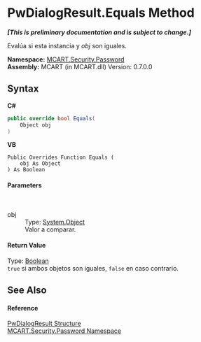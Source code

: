 # PwDialogResult.Equals Method 
 _**\[This is preliminary documentation and is subject to change.\]**_

Evalúa si esta instancia y *obj* son iguales.

**Namespace:**&nbsp;<a href="dbbe708a-6e0a-d3f8-20a0-94d530d6d526">MCART.Security.Password</a><br />**Assembly:**&nbsp;MCART (in MCART.dll) Version: 0.7.0.0

## Syntax

**C#**<br />
``` C#
public override bool Equals(
	Object obj
)
```

**VB**<br />
``` VB
Public Overrides Function Equals ( 
	obj As Object
) As Boolean
```


#### Parameters
&nbsp;<dl><dt>obj</dt><dd>Type: <a href="http://msdn2.microsoft.com/es-es/library/e5kfa45b" target="_blank">System.Object</a><br />Valor a comparar.</dd></dl>

#### Return Value
Type: <a href="http://msdn2.microsoft.com/es-es/library/a28wyd50" target="_blank">Boolean</a><br />`true` si ambos objetos son iguales, `false` en caso contrario.

## See Also


#### Reference
<a href="c08975d0-6400-9b84-1ab2-b29ca3cc100d">PwDialogResult Structure</a><br /><a href="dbbe708a-6e0a-d3f8-20a0-94d530d6d526">MCART.Security.Password Namespace</a><br />